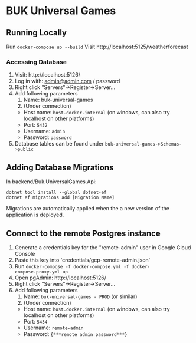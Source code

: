 # BUK Universal Games

## Running Locally

Run `docker-compose up --build`
Visit http://localhost:5125/weatherforecast

### Accessing Database

1. Visit: http://localhost:5126/
2. Log in with: admin@admin.com / password
3. Right click "Servers"->Register->Server...
4. Add following parameters
   1. Name: buk-universal-games
   2. (Under connection)
     * Host name: `host.docker.internal` (on windows, can also try localhost on other platforms)
     * Port: `5432`
     * Username: `admin`
     * Password: `password`
5. Database tables can be found under `buk-universal-games->Schemas->public`


## Adding Database Migrations

In backend/Buk.UniversalGames.Api:

`dotnet tool install --global dotnet-ef`  
`dotnet ef migrations add [Migration Name]`

Migrations are automatically applied when the a new version of the application is deployed.

## Connect to the remote Postgres instance

1. Generate a credentials key for the "remote-admin" user in Google Cloud Console
2. Paste this key into 'credentials/gcp-remote-admin.json'
3. Run `docker-compose -f docker-compose.yml -f docker-compose.proxy.yml up`
4. Open pgAdmin: http://localhost:5126/
5. Right click "Servers"->Register->Server...
6. Add following parameters
   1. Name: `buk-universal-games - PROD` (or similar)
   2. (Under connection)
     * Host name: `host.docker.internal` (on windows, can also try localhost on other platforms)
     * Port: `5434`
     * Username: `remote-admin`
     * Password: `{***remote admin password***}`
